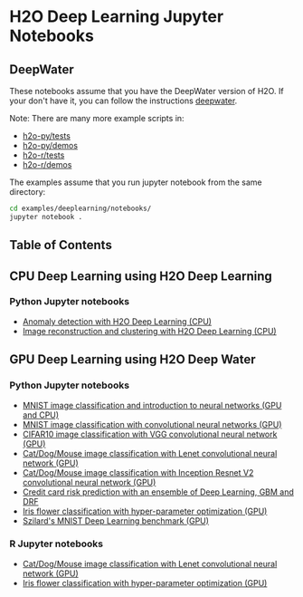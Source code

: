 # H2O Deep Learning Jupyter Notebooks

## DeepWater

These notebooks assume that you have the DeepWater version of H2O.
If your don't have it, you can follow the instructions [deepwater](https://github.com/h2oai/deepwater).

Note: There are many more example scripts in:
 - [h2o-py/tests](https://github.com/h2oai/h2o-3/tree/master/h2o-py/tests)
 - [h2o-py/demos](https://github.com/h2oai/h2o-3/tree/master/h2o-py/demos)
 - [h2o-r/tests](https://github.com/h2oai/h2o-3/tree/master/h2o-r/tests)
 - [h2o-r/demos](https://github.com/h2oai/h2o-3/tree/master/h2o-r/demos)

The examples assume that you run jupyter notebook from the same directory:

```bash
cd examples/deeplearning/notebooks/
jupyter notebook .
```

## Table of Contents

## CPU Deep Learning using H2O Deep Learning

### Python Jupyter notebooks
- [Anomaly detection with H2O Deep Learning (CPU)](./deeplearning_anomaly_detection.ipynb)
- [Image reconstruction and clustering with H2O Deep Learning (CPU)](./deeplearning_image_reconstruction_and_clustering.ipynb)

## GPU Deep Learning using H2O Deep Water 

### Python Jupyter notebooks
- [MNIST image classification and introduction to neural networks (GPU and CPU)](./deeplearning_mnist_introduction.ipynb)
- [MNIST image classification with convolutional neural networks (GPU)](./deeplearning_mnist_convnet.ipynb)
- [CIFAR10 image classification with VGG convolutional neural network (GPU)](./deeplearning_cifar10_vgg.ipynb)
- [Cat/Dog/Mouse image classification with Lenet convolutional neural network (GPU)](./deeplearning_cat_dog_mouse_lenet.ipynb)
- [Cat/Dog/Mouse image classification with Inception Resnet V2 convolutional neural network (GPU)](./deeplearning_cat_dog_mouse_inception_resnetv2.ipynb)
- [Credit card risk prediction with an ensemble of Deep Learning, GBM and DRF](./deeplearning_credit_card_default_risk_prediction.ipynb)
- [Iris flower classification with hyper-parameter optimization (GPU)](./deeplearning_grid_iris.ipynb)
- [Szilard's MNIST Deep Learning benchmark (GPU)](./deeplearning_benchmark_mnist.ipynb)

### R Jupyter notebooks
- [Cat/Dog/Mouse image classification with Lenet convolutional neural network (GPU)](./deeplearning_cat_dog_mouse_lenet_R.ipynb)
- [Iris flower classification with hyper-parameter optimization (GPU)](./deeplearning_grid_iris_R.ipynb)
